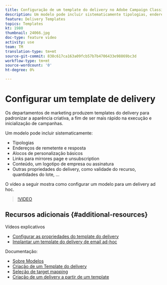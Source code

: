 ```yaml
---
title: Configuração de um template do delivery no Adobe Campaign Classic
description: Um modelo pode incluir sistematicamente tipologias, endereços de remetente e de resposta e alocos de personalização básicos como links de mirror page e unsubscription. Também pode incluir conteúdo, logotipo ou assinatura de empresa e outras propriedades do delivery, como validade de recursos, quantidades de lote etc. O vídeo a seguir mostra como configurar um modelo para um delivery ad hoc.
feature: Delivery Templates
topics: Templates
kt: 1980
thumbnail: 24066.jpg
doc-type: feature video
activity: use
team: TM
translation-type: tm+mt
source-git-commit: 838c617ca163a09fcb57b7b4706433e98869bc3d
workflow-type: tm+mt
source-wordcount: '0'
ht-degree: 0%

---
```



# Configurar um template de delivery

Os departamentos de marketing produzem templates do delivery para padronizar a aparência criativa, a fim de ser mais rápido na execução e inicialização de campanhas.

Um modelo pode incluir sistematicamente:

* Tipologias
* Endereços de remetente e resposta
* Alocos de personalização básicos
* Links para mirrores page e unsubscription
* Conteúdo, um logotipo de empresa ou assinatura
* Outras propriedades do delivery, como validade do recurso, quantidades do lote, ...

O vídeo a seguir mostra como configurar um modelo para um delivery ad hoc.

>[!VIDEO](https://video.tv.adobe.com/v/24066?quality=12)

## Recursos adicionais {#additional-resources}

Vídeos explicativos

* [Configurar as propriedades do template do delivery](/help/sending-messages/using-delivery-templates/setting-delivery-template-properties.md)
* [Implantar um template do delivery de email ad-hoc](/help/sending-messages/using-delivery-templates/deploying-ad-hoc-email-delivery-template.md)

Documentação:

* [Sobre Modelos](https://docs.campaign.adobe.com/doc/AC/en/DLV_Using_delivery_templates_About_templates.html)
* [Criação de um Template do delivery](https://docs.campaign.adobe.com/doc/AC/en/DLV_Using_delivery_templates_Creating_a_delivery_template.html)
* [Seleção de target mapping](https://docs.campaign.adobe.com/doc/AC/en/DLV_Using_delivery_templates_Selecting_a_target_mapping.html)
* [Criação de um delivery a partir de um template](https://docs.campaign.adobe.com/doc/AC/en/DLV_Using_delivery_templates_Creating_a_delivery_from_a_template.html)
